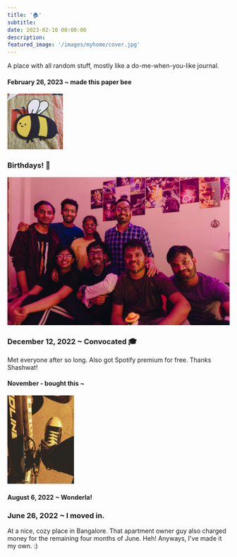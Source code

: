 ```yaml
---
title: '🏠'
subtitle: 
date: 2023-02-10 00:00:00
description: 
featured_image: '/images/myhome/cover.jpg'
---
```


A place with all random stuff, mostly like a do-me-when-you-like journal.
#### February 26, 2023 ~ made this paper bee
<div class="gallery"data-columns="1">
    <img src = "/images/myhome/3.jpeg" style = "width : 25%; height = auto;">
</div>

### Birthdays! 🥳
<div class="gallery"data-columns="1">
    <img src = "/images/myhome/2.jpg">
</div>

### December 12, 2022 ~ Convocated 🎓
Met everyone after so long. Also got Spotify premium for free. Thanks Shashwat!

#### November - bought this ~ 
<div class="gallery"data-columns="1">
    <img src = "/images/myhome/1.jpg" style = "width : 30%; height = auto;">
</div>

#### August 6, 2022 ~ Wonderla!

### June 26, 2022 ~ I moved in.
At a nice, cozy place in Bangalore. That apartment owner guy also charged money for the remaining four months of June. Heh!
Anyways, I've made it my own. :)